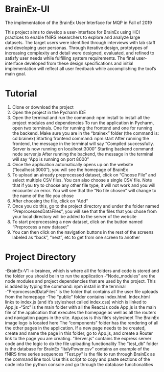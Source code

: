 # BrainEx-UI
The implementation of the BrainEx User Interface for MQP in Fall of 2019

This project aims to develop a user-interface for BrainEx using HCI practices to enable fNIRS researchers to explore and analyze large datasets. The target users were identified through interviews with lab staff and developing user personas. Through iterative design, prototypes of increasing complexity and detail were designed, evaluated, and refined to satisfy user needs while fulfilling system requirements. The final user-interface developed from these design specifications and initial implementation will reflect all user feedback while accomplishing the tool’s main goal.

# Tutorial

1. Clone or download the project 
2. Open the project in the Pycharm IDE
3. Open the terminal and run the command: npm install to install all the project modules and dependencies
To run the application in Pycharm, open two terminals. One for running the frontend and one for running the backend. Make sure you are in the “brainex” folder (the command is: cd brainex)
Starting frontend command: npm start
After running the frontend, the message in the terminal will say “Compiled successfully. Server is now running on localhost:3000”
Starting backend command: node server.js
After running the backend, the message in the terminal will say “App is running on port 8000”
4. Once the application automatically opens up on the website (“localhost:3000”), you will see the homepage of BrainEx
5. To upload an already preprocessed dataset, click on “Choose File” and select multiple CSV files. You can also choose a single CSV file. Note that if you try to choose any other file type, it will not work and you will encounter an error. 
You will see that the “No file chosen” will change to the name of the file you chose
6. After choosing the file, click on “Add”
7. Once you do this, go to the project directory and under the folder named “PreprocessedDataFiles”, you will see that the files that you chose from your local directory will be added to the server of the website
8. To start preprocessing a new dataset, click on the button named “Preprocess a new dataset”
9. You can then click on the navigation buttons in the rest of the screens labeled as “back”, “next”, etc to get from one screen to another


# Project Directory
-BrainEx-V1 -> brainex, which is where all the folders and code is stored and the folder you should be in to run the application
-“Node_modules” are the node modules and project dependencies that are used by the project. This is added by typing the command: npm install in the terminal
-“PreprocessedDataFiles” is the folder that contains all the user file uploads from the homepage
-The “public” folder contains index.html. Index.html links to index.js (and it’s stylesheet called index.css) which is linked to App.js
-“Src” is the main folder with all the ReactJs code
App.js is the main file of the application that executes the homepage as well as all the routers and navigation pages in the site. App.css is this file’s stylesheet
The BrainEx image logo is located here
The “components” folder has the rendering of all the other pages in the application. If a new page needs to be created, create and name the page in this folder, go to App.js, and create a Router link to the page you are creating. 
“Server.js” contains the express server code and the logic to do the file uploading functionality
The “test_db” folder is the database for BrainEx
“ItalyPower.csv” contains an example of the fNIRS time series sequences 
“Test.py” is the file to run through BrainEx as the command line tool. Use this script to copy and paste sections of the code into the python console and go through the database functionalities


